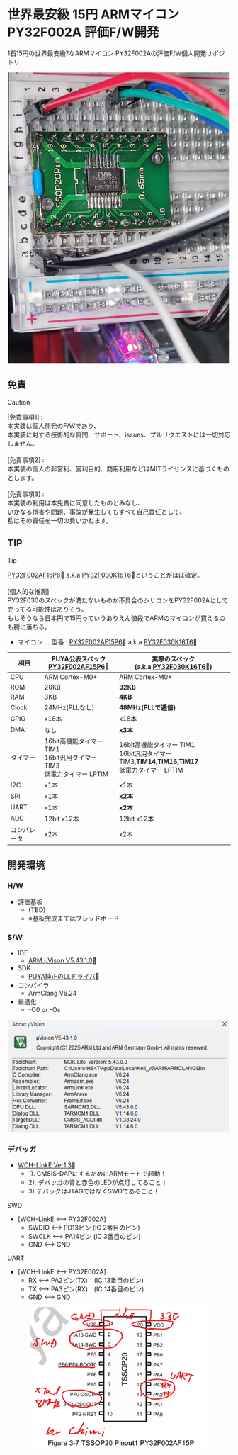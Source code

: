 # 世界最安級 15円 ARMマイコン PY32F002A 評価F/W開発

1石15円の世界最安級?なARMマイコン PY32F002Aの評価F/W個人開発リポジトリ

<div align="center">
  <img src="/doc/py32f002a_bread_board.png">
</div>

## 免責

> [!CAUTION]
> [免責事項1] : <br>本実装は個人開発のF/Wであり、<br> 本実装に対する技術的な質問、サポート、issues、プルリクエストには一切対応しません。<br><br> [免責事項2] : <br>本実装の個人の非営利、営利目的、商用利用などはMITライセンスに基づくものとします。<br> 
<br> [免責事項3] :<br> 本実装の利用は本免責に同意したものとみなし、<br>いかなる損害や問題、事故が発生してもすべて自己責任として、<br>私はその責任を一切の負いかねます。<br>

## TIP

> [!TIP]
> [PY32F002AF15P6](https://www.py32.org/en/mcu/PY32F002Axx.html)🔗 a.k.a [PY32F030K16T6](https://www.py32.org/en/mcu/PY32F030xx.html#introduction)🔗ということがほぼ確定。<br><br>[個人的な推測]<br>PY32F030のスペックが満たないものか不具合のシリコンをPY32F002Aとして売ってる可能性はありそう。<br>もしそうなら日本円で15円っていうありえん値段でARMのマイコンが買えるのも腑に落ちる。

- マイコン ... 型番 : [PY32F002AF15P6](https://www.py32.org/en/mcu/PY32F002Axx.html)🔗 a.k.a [PY32F030K16T6](https://www.py32.org/en/mcu/PY32F030xx.html#introduction)🔗

| 項目 | PUYA公表スペック<br>[PY32F002AF15P6](https://www.py32.org/en/mcu/PY32F002Axx.html)🔗 | 実際のスペック<br>(a.k.a [PY32F030K16T6](https://www.py32.org/en/mcu/PY32F030xx.html#introduction)🔗) |
| ---- | ---- | ---- |
| CPU | ARM Cortex-M0+ | ARM Cortex-M0+ |
| ROM | 20KB | **32KB** |
| RAM | 3KB | **4KB** |
| Clock | 24MHz(PLLなし) | **48MHz(PLLで逓倍)** |
| GPIO | x18本 | x18本 |
| DMA | なし | **x3本** |
| タイマー | 16bit高機能タイマー TIM1<br> 16bit汎用タイマー TIM3<br>低電力タイマー LPTIM | 16bit高機能タイマー TIM1<br> 16bit汎用タイマー TIM3,**TIM14,TIM16,TIM17**<br>低電力タイマー LPTIM |
| I2C | x1本 | x1本 |
| SPI | x1本 | **x2本** |
| UART | x1本 | **x2本** |
| ADC | 12bit x12本 | 12bit x12本 |
| コンパレータ | x2本 | x2本 |

## 開発環境

### H/W

- 評価基板
  - (TBD)
  - ※基板完成まではブレッドボード

### S/W

- IDE
  - [ARM μVison V5.43.1.0](https://www.mounriver.com/download)🔗
- SDK
  - [PUYA純正のLLドライバ](https://github.com/OpenPuya/PY32F0xx_Firmware)🔗
- コンパイラ
  - ArmClang V6.24
- 最適化
  - -O0 or -Os

<div align="center">
  <img width="500 " src="/doc/uvison5_py32f002a_yool_version.png">
</div>

### デバッガ

- [WCH-LinkE Ver1.3](https://akizukidenshi.com/catalog/g/g118065)🔗
  - 1). CMSIS-DAPにするためにARMモードで起動！
  - 2). デバッガの青と赤色のLEDが点灯してること！
  - 3).デバッグはJTAGではなくSWDであること！

SWD

- [WCH-LinkE <--> PY32F002A]
  - SWDIO <--> PD13ピン (IC 2番目のピン)
  - SWCLK <--> PA14ピン (IC 3番目のピン)
  - GND <--> GND

 UART

- [WCH-LinkE <--> PY32F002A]
  - RX <--> PA2ピン(TX)　(IC 13番目のピン)
  - TX <--> PA3ピン(RX)　(IC 14番目のピン)
  - GND <--> GND

<div align="center">
  <img width="400" src="/doc/py32f002a_pin_info.png">
</div>